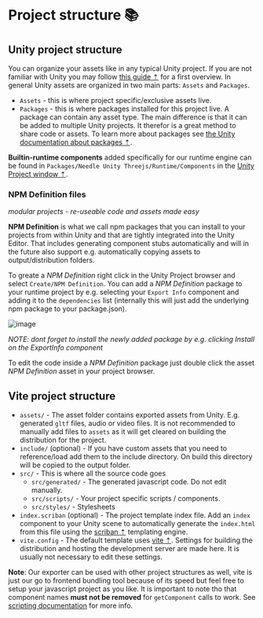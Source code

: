 # Project structure 📚

## Unity project structure
You can organize your assets like in any typical Unity project. If you are not familiar with Unity you may follow [this guide ⇡](https://learn.unity.com/tutorial/project-organization-2019-3#5f68a346edbc2a002004052b) for a first overview. In general Unity assets are organized in two main parts: ``Assets`` and ``Packages``.

- ``Assets`` - this is where project specific/exclusive assets live.
- ``Packages`` - this is where packages installed for this project live. A package can contain any asset type. The main difference is that it can be added to multiple Unity projects. It therefor is a great method to share code or assets. To learn more about packages see [the Unity documentation about packages ⇡](https://docs.unity3d.com/Manual/PackagesList.html).

**Builtin-runtime components** added specifically for our runtime engine can be found in ``Packages/Needle Unity Threejs/Runtime/Components`` in the [Unity Project window ⇡](https://docs.unity3d.com/Manual/ProjectView.html).

### NPM Definition files
*modular projects - re-useable code and assets made easy*  

**NPM Definition** is what we call npm packages that you can install to your projects from within Unity and that are tightly integrated into the Unity Editor. That includes generating component stubs automatically and will in the future also support e.g. automatically copying assets to output/distribution folders. 

To greate a *NPM Definition* right click in the Unity Project browser and select ``Create/NPM Definition``. You can add a *NPM Definition* package to your runtime project by e.g. selecting your ``Export Info`` component and adding it to the ``dependencies`` list (internally this will just add the underlying npm package to your package.json).

![image](https://user-images.githubusercontent.com/5083203/170374130-d0e32516-a1d4-4903-97c2-7ec9fa0b17d4.png)

*NOTE: dont forget to install the newly added package by e.g. clicking Install on the ExportInfo component*

To edit the code inside a *NPM Definition* package just double click the asset *NPM Definition* asset in your project browser.


## Vite project structure
- ``assets/`` - The asset folder contains exported assets from Unity. E.g. generated ``gltf`` files, audio or video files. It is not recommended to manually add files to ``assets`` as it will get cleared on building the distribution for the project.
- ``include/`` (optional) - If you have custom assets that you need to reference/load add them to the include directory. On build this directory will be copied to the output folder.
- ``src/`` - This is where all the source code goes
    - ``src/generated/`` - The generated javascript code. Do not edit manually.
    - ``src/scripts/`` - Your project specific scripts / components.
    - ``src/styles/`` - Stylesheets
- ``index.scriban`` (optional) - The project template index file. Add an ``index`` component to your Unity scene to automatically generate the ``index.html`` from this file using the [scriban ⇡](https://github.com/scriban/scriban) templating engine.
- ``vite.config`` - The default template uses [vite ⇡](https://vitejs.dev/). Settings for building the distribution and hosting the development server are made here. It is usually not necessary to edit these settings.

**Note**: Our exporter can be used with other project structures as well, vite is just our go to frontend bundling tool because of its speed but feel free to setup your javascript project as you like. It is important to note tho that component names **must not be removed** for ``getComponent`` calls to work. See [scripting documentation](./scripting.md) for more info.

